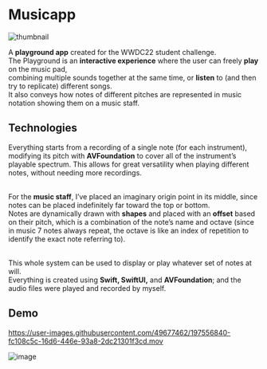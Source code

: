 # Musicapp
![thumbnail](https://user-images.githubusercontent.com/49677462/197556263-5d91a375-c134-4892-ac06-e730e3416d30.png)

A **playground app** created for the WWDC22 student challenge. <br>
The Playground is an **interactive experience** where the user can freely **play** on the music pad, <br>
combining multiple sounds together at the same time, or **listen** to (and then try to replicate) different songs. <br>
It also conveys how notes of different pitches are represented in music notation showing them on a music staff.

## Technologies
Everything starts from a recording of a single note (for each instrument), modifying its pitch with **AVFoundation** to cover all of the instrument’s playable spectrum.
This allows for great versatility when playing different notes, without needing more recordings. <br><br>

For the **music staff**, I’ve placed an imaginary origin point in its middle, since notes can be placed indefinitely far toward the top or bottom. <br> 
Notes are dynamically drawn with **shapes** and placed with an **offset** based on their pitch, which is a combination of the note’s name and octave 
(since in music 7 notes always repeat, the octave is like an index of repetition to identify the exact note referring to).<br><br>

This whole system can be used to display or play whatever set of notes at will. <br>
Everything is created using **Swift, SwiftUI,** and **AVFoundation**; and the audio files were played and recorded by myself.

## Demo

https://user-images.githubusercontent.com/49677462/197556840-fc108c5c-16d6-446e-93a8-2dc21301f3cd.mov

![image](https://user-images.githubusercontent.com/49677462/197564049-78653897-1e5d-48c6-89d1-c31be3fc26bd.png)

